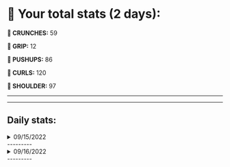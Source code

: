 # 💪 Your total stats (2 days):
**💪 CRUNCHES:** 59

**💪 GRIP:** 12

**💪 PUSHUPS:** 86

**💪 CURLS:** 120

**💪 SHOULDER:** 97

---
---
## Daily stats:

<details>
<summary>09/15/2022</summary>

**GRIP:** 12


**PUSHUPS:** 60


**CURLS:** 72


**SHOULDER:** 60

</details>
---------

<details>
<summary>09/16/2022</summary>

**CRUNCHES:** 59


**GRIP:** 0


**PUSHUPS:** 26


**CURLS:** 48


**SHOULDER:** 37

</details>
---------
